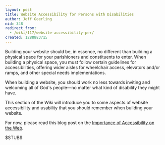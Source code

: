 ```yaml
---
layout: post
title: Website Accessibility for Persons with Disabilities
author: Jeff Geerling
nid: 348
redirect_from:
  - /wiki/117/website-accessibility-per/
created: 1288883715
---
```

<p>Building your website should be, in essence, no different than building a physical space for your parishioners and constituents to enter. When building a physical space, you must follow certain guidelines for accessibilities, offering wider aisles for wheelchair access, elevators and/or ramps, and other special needs implementations.</p>
<p>When building a website, you should work no less towards inviting and welcoming all of God&#39;s people&mdash;no matter what kind of disability they might have.</p>
<p>This section of the Wiki will introduce you to some aspects of website accessibility and usability that you should remember when building your website.</p>
<p>For now, please read this blog post on the <a href="http://www.opensourcecatholic.com/blog/jeff-geerling/importance-accessibil">Importance of Accessibility on the Web</a>.</p>
<p>$STUB$</p>
